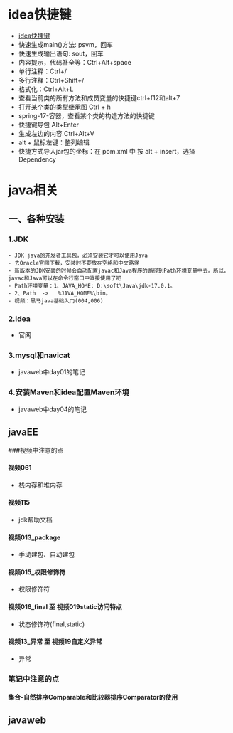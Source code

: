 # idea快捷键
- [idea快捷键](https://gitee.com/zhengqingya/idea-config/blob/master/)
- 快速生成main()方法: psvm，回车
- 快速生成输出语句: sout，回车
- 内容提示，代码补全等：Ctrl+Alt+space
- 单行注释：Ctrl+/
- 多行注释：Ctrl+Shift+/
- 格式化：Ctrl+Alt+L
- 查看当前类的所有方法和成员变量的快捷键ctrl+f12和alt+7
- 打开某个类的类型继承图 Ctrl + h
- spring-17-容器，查看某个类的构造方法的快捷键
- 快捷键导包 Alt+Enter
- 生成左边的内容 Ctrl+Alt+V
- alt + 鼠标左键：整列编辑
- 快捷方式导入jar包的坐标：在 pom.xml 中 按 alt + insert，选择 Dependency
# java相关
## 一、各种安装
### 1.JDK
	- JDK java的开发者工具包，必须安装它才可以使用Java
	- 去Oracle官网下载，安装时不要放在空格和中文路径
	- 新版本的JDK安装的时候会自动配置javac和Java程序的路径到Path环境变量中去。所以，javac和Java可以在命令行窗口中直接使用了吧
	- Path环境变量：1、JAVA_HOME: D:\soft\Java\jdk-17.0.1。
	- 2、Path  ->   %JAVA_HOME%\bin。
	- 视频：黑马java基础入门(004,006)
### 2.idea
- 官网
### 3.mysql和navicat
- javaweb中day01的笔记
### 4.安装Maven和idea配置Maven环境
- javaweb中day04的笔记
## javaEE
###视频中注意的点
#### 视频061
- 栈内存和堆内存
#### 视频115
- jdk帮助文档
#### 视频013_package
- 手动建包、自动建包
#### 视频015_权限修饰符
- 权限修饰符
#### 视频016_final 至 视频019static访问特点
- 状态修饰符(final,static)
#### 视频13_异常 至 视频19自定义异常
- 异常
### 笔记中注意的点
#### 集合-自然排序Comparable和比较器排序Comparator的使用
## javaweb